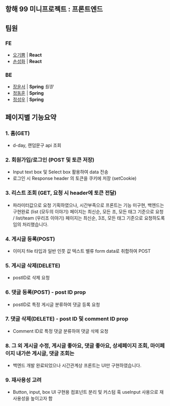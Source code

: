 ## 항해 99 미니프로젝트 : 프론트엔드

## 팀원

### FE

- [오기쁨](https://github.com/SunghwaSon) | **React**
- [손성화](https://github.com/joyfive) | **React**

### BE

- [장윤서](https://github.com/Younddo) | **Spring** _팀장_
- [정동훈](https://github.com/dhun0103?tab=repositories) | **Spring**
- [정성우](https://github.com/dhun0103?tab=repositories) | **Spring**

## 페이지별 기능요약

### 1. 홈(GET)

- d-day, 랜덤문구 api 조회

### 2. 회원가입/로그인 (POST 및 토큰 저장)

- Input text box 및 Select box 활용하여 data 전송
- 로그인 시 Response header 의 토큰을 쿠키에 저장 (setCookie)

### 3. 리스트 조회 (GET, 요청 시 header에 토큰 전달)

- 파라미터값으로 요청 기획하였으나, 시간부족으로 프론트는 기능 미구현, 백엔드는 구현완료
  (list (모두의 이야기) 페이지는 최신순, 모든 조, 모든 태그 기준으로 요청 / list/team (우리조 이야기) 페이지는 최신순, 3조, 모든 태그 기준으로 요청하도록 임의 처리했습니다.

### 4. 게시글 등록(POST)

- 이미지 file 타입과 일반 인풋 값 텍스트 밸류 form data로 취합하여 POST

### 5. 게시글 삭제(DELETE)

- postID로 삭제 요청

### 6. 댓글 등록(POST) - post ID prop

- postID로 특정 게시글 분류하여 댓글 등록 요청

### 7. 댓글 삭제(DELETE) - post ID 및 comment ID prop

- Comment ID로 특정 댓글 분류하여 댓글 삭제 요청

### 8. 그 외 게시글 수정, 게시글 좋아요, 댓글 좋아요, 상세페이지 조회, 마이페이지 내가쓴 게시글, 댓글 조회는

- 백엔드 개발 완료되었으나 시간관계상 프론트는 UI만 구현하였습니다.

### 9. 재사용성 고려

- Button, input, box UI 구현용 컴포넌트 분리 및 커스텀 훅 useInput 사용으로 재사용성을 높이고자 함
